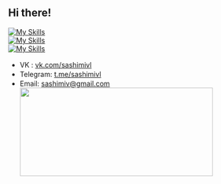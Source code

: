 ## Hi there!
[![My Skills](https://skillicons.dev/icons?i=py,anaconda,html,js,md,mysql,qt,go,selenium)](https://skillicons.dev)
<br>
[![My Skills](https://skillicons.dev/icons?i=blender,figma,ai,ps)](https://skillicons.dev)
</br>
[![My Skills](https://skillicons.dev/icons?i=linux,vscode)](https://skillicons.dev)
- VK : <a href="https://vk.com/sashimivl">vk.com/sashimivl</a> <img height="16" width="16" src="https://cdn.simpleicons.org/vk" />
- Telegram: <a href="https://t.me/sashimivl">t.me/sashimivl</a> <img height="16" width="16" src="https://cdn.simpleicons.org/telegram" />
- Email: <a href="mailto:sashimiv@gmail.com">sashimiv@gmail.com</a> <img height="16" width="16" src="https://cdn.simpleicons.org/gmail" />
  <img height="180em" width="392em" src="https://github-readme-stats.vercel.app/api/top-langs/?username=sashimiv&langs_count=6&layout=compact&theme=github_dark"/>
</div>
